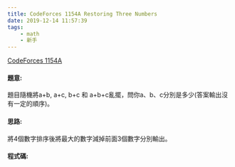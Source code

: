 ```yaml
---
title: CodeForces 1154A Restoring Three Numbers
date: 2019-12-14 11:57:39
tags:
    - math
    - 新手
---
```

[CodeForces 1154A](http://codeforces.com/problemset/problem/1154/A)
<!-- more -->

#### 題意:
題目隨機將a+b, a+c, b+c 和 a+b+c亂擺，問你a、b、c分別是多少(答案輸出沒有一定的順序)。

#### 思路:
將4個數字排序後將最大的數字減掉前面3個數字分別輸出。

#### 程式碼:
<script src="https://gist.github.com/Daviswww/f15ce3d3ac0784c691779d1f60a5a568.js"></script>